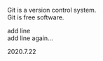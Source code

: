 Git is a version control system.
<br>
Git is free software.

add line
<br>
add line again...

2020.7.22
